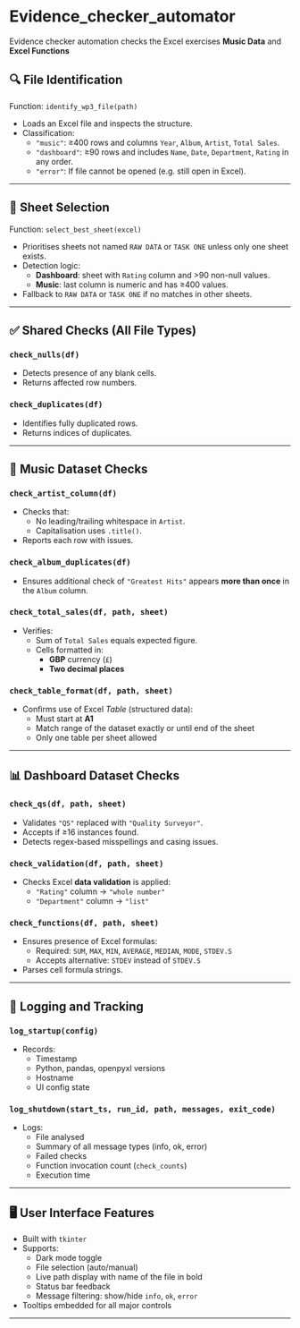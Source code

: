 # Evidence_checker_automator
Evidence checker automation checks the Excel exercises __Music Data__ and __Excel Functions__



## 🔍 File Identification

Function: `identify_wp3_file(path)`

- Loads an Excel file and inspects the structure.
- Classification:
  - `"music"`: ≥400 rows and columns `Year`, `Album`, `Artist`, `Total Sales`.
  - `"dashboard"`: ≥90 rows and includes `Name`, `Date`, `Department`, `Rating` in any order.
  - `"error"`: If file cannot be opened (e.g. still open in Excel).

---

## 📑 Sheet Selection

Function: `select_best_sheet(excel)`

- Prioritises sheets not named `RAW DATA` or `TASK ONE` unless only one sheet exists.
- Detection logic:
  - **Dashboard**: sheet with `Rating` column and >90 non-null values.
  - **Music**: last column is numeric and has ≥400 values.
- Fallback to `RAW DATA` or `TASK ONE` if no matches in other sheets.

---

## ✅ Shared Checks (All File Types)

### `check_nulls(df)`
- Detects presence of any blank cells.
- Returns affected row numbers.

### `check_duplicates(df)`
- Identifies fully duplicated rows.
- Returns indices of duplicates.

---

## 🎵 Music Dataset Checks

### `check_artist_column(df)`
- Checks that:
  - No leading/trailing whitespace in `Artist`.
  - Capitalisation uses `.title()`.
- Reports each row with issues.

### `check_album_duplicates(df)`
- Ensures additional check of `"Greatest Hits"` appears **more than once** in the `Album` column.

### `check_total_sales(df, path, sheet)`
- Verifies:
  - Sum of `Total Sales` equals expected figure.
  - Cells formatted in:
    - **GBP** currency (`£`)
    - **Two decimal places**

### `check_table_format(df, path, sheet)`
- Confirms use of Excel *Table* (structured data):
  - Must start at **A1**
  - Match range of the dataset exactly or until end of the sheet
  - Only one table per sheet allowed

---

## 📊 Dashboard Dataset Checks

### `check_qs(df, path, sheet)`
- Validates `"QS"` replaced with `"Quality Surveyor"`.
- Accepts if ≥16 instances found.
- Detects regex-based misspellings and casing issues.

### `check_validation(df, path, sheet)`
- Checks Excel **data validation** is applied:
  - `"Rating"` column → `"whole number"`
  - `"Department"` column → `"list"`

### `check_functions(df, path, sheet)`
- Ensures presence of Excel formulas:
  - Required: `SUM`, `MAX`, `MIN`, `AVERAGE`, `MEDIAN`, `MODE`, `STDEV.S`
  - Accepts alternative: `STDEV` instead of `STDEV.S`
- Parses cell formula strings.

---

## 📝 Logging and Tracking

### `log_startup(config)`
- Records:
  - Timestamp
  - Python, pandas, openpyxl versions
  - Hostname
  - UI config state

### `log_shutdown(start_ts, run_id, path, messages, exit_code)`
- Logs:
  - File analysed
  - Summary of all message types (info, ok, error)
  - Failed checks
  - Function invocation count (`check_counts`)
  - Execution time

---

## 🖥️ User Interface Features

- Built with `tkinter`
- Supports:
  - Dark mode toggle
  - File selection (auto/manual)
  - Live path display with name of the file in bold
  - Status bar feedback
  - Message filtering: show/hide `info`, `ok`, `error`
- Tooltips embedded for all major controls

---
